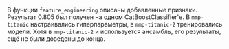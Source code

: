 В функции `feature_engineering` описаны добавленные признаки.
Результат 0.805 был получен на одном CatBoostClassifier'е.
В `mmp-titanic` настраивались гиперпараметры, в `mmp-titanic-2` тренировались модели.
Хотя в `mmp-titanic-2` и используется ансамбль, его результаты, ещё не были доведены до конца.
